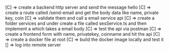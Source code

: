 [C] => create a backend http server and send the message hello 
[C] => create a route called /send-email and get the body data like name, private key, coin
[C] => validate them and call a email service api 
[C] => create a folder services and under create a file called sesService.ts and then implement a which takes a email body 
[C] => test the api via postman 
[C] => create a frontend form with name, privatekey, coinname and hit the api 
[C] => create a docker file at root
[C] => build the docker image locally and test it 
[] => log into remote server
